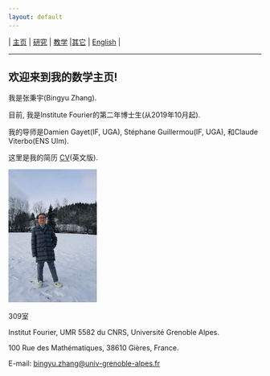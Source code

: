 ```yaml
---
layout: default
---
```



| [主页](index-ch.md)  | [研究](research-ch.md)    | [教学](teaching-ch.md)     |[其它](others-ch.md)    | [English](index.md) |

* * *
## 欢迎来到我的数学主页!

我是张秉宇(Bingyu Zhang).

目前, 我是Institute Fourier的第二年博士生(从2019年10月起). 

我的导师是Damien Gayet(IF, UGA), Stéphane Guillermou(IF, UGA), 和Claude Viterbo(ENS Ulm).

这里是我的简历 [CV](CV.pdf)(英文版).

<img src="me.jpeg" width="35%" height="35%">

309室

Institut Fourier, UMR 5582 du CNRS, Université Grenoble Alpes. 

100 Rue des Mathématiques, 38610 Gières, France.

E-mail: bingyu.zhang@univ-grenoble-alpes.fr







